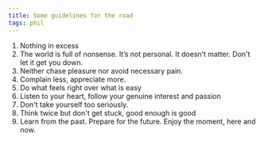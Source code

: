 ```yaml
---
title: Some guidelines for the road
tags: phil
---
```


1. Nothing in excess
2. The world is full of nonsense. It’s not personal. It doesn’t matter. Don't let it get you down. 
3. Neither chase pleasure nor avoid necessary pain.
4. Complain less, appreciate more.
5. Do what feels right over what is easy
6. Listen to your heart, follow your genuine interest and passion
7. Don't take yourself too seriously.
8. Think twice but don't get stuck, good enough is good
9. Learn from the past. Prepare for the future. Enjoy the moment, here and now. 
